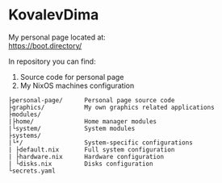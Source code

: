 # KovalevDima

My personal page located at:\
https://boot.directory/

In repository you can find:

1. Source code for personal page
2. My NixOS machines configuration

```text
├personal-page/      Personal page source code
├graphics/           My own graphics related applications
├modules/
|├home/              Home manager modules
|└system/            System modules
├systems/
|└*/                 System-specific configurations
| ├default.nix       Full system configuration
| ├hardware.nix      Hardware configuration
| └disks.nix         Disks configuration
└secrets.yaml
```
